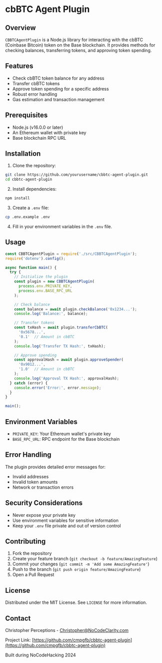 # cbBTC Agent Plugin

## Overview

`CBBTCAgentPlugin` is a Node.js library for interacting with the cbBTC (Coinbase Bitcoin) token on the Base blockchain. It provides methods for checking balances, transferring tokens, and approving token spending.

## Features

- Check cbBTC token balance for any address
- Transfer cbBTC tokens
- Approve token spending for a specific address
- Robust error handling
- Gas estimation and transaction management

## Prerequisites

- Node.js (v16.0.0 or later)
- An Ethereum wallet with private key
- Base blockchain RPC URL

## Installation

1. Clone the repository:
```bash
git clone https://github.com/yourusername/cbbtc-agent-plugin.git
cd cbbtc-agent-plugin
```

2. Install dependencies:
```bash
npm install
```

3. Create a `.env` file:
```bash
cp .env.example .env
```

4. Fill in your environment variables in the `.env` file.

## Usage

```javascript
const CBBTCAgentPlugin = require('./src/CBBTCAgentPlugin');
require('dotenv').config();

async function main() {
  try {
    // Initialize the plugin
    const plugin = new CBBTCAgentPlugin(
      process.env.PRIVATE_KEY, 
      process.env.BASE_RPC_URL
    );

    // Check balance
    const balance = await plugin.checkBalance('0x1234...');
    console.log('Balance:', balance);

    // Transfer tokens
    const txHash = await plugin.transferCbBTC(
      '0x5678...', 
      '0.1'  // Amount in cbBTC
    );
    console.log('Transfer TX Hash:', txHash);

    // Approve spending
    const approvalHash = await plugin.approveSpender(
      '0x9012...', 
      '1.0'  // Amount in cbBTC
    );
    console.log('Approval TX Hash:', approvalHash);
  } catch (error) {
    console.error('Error:', error.message);
  }
}

main();
```

## Environment Variables

- `PRIVATE_KEY`: Your Ethereum wallet's private key
- `BASE_RPC_URL`: RPC endpoint for the Base blockchain

## Error Handling

The plugin provides detailed error messages for:
- Invalid addresses
- Invalid token amounts
- Network or transaction errors

## Security Considerations

- Never expose your private key
- Use environment variables for sensitive information
- Keep your `.env` file private and out of version control

## Contributing

1. Fork the repository
2. Create your feature branch (`git checkout -b feature/AmazingFeature`)
3. Commit your changes (`git commit -m 'Add some AmazingFeature'`)
4. Push to the branch (`git push origin feature/AmazingFeature`)
5. Open a Pull Request

## License

Distributed under the MIT License. See `LICENSE` for more information.

## Contact

Christopher Perceptions - [Christopher@NoCodeClarity.com](mailto:Christopher@NoCodeClarity.com)

Project Link: [https://github.com/cmpgfb/cbbtc-agent-plugin](https://github.com/cmpgfb/cbbtc-agent-plugin)

Built during NoCodeHacking 2024